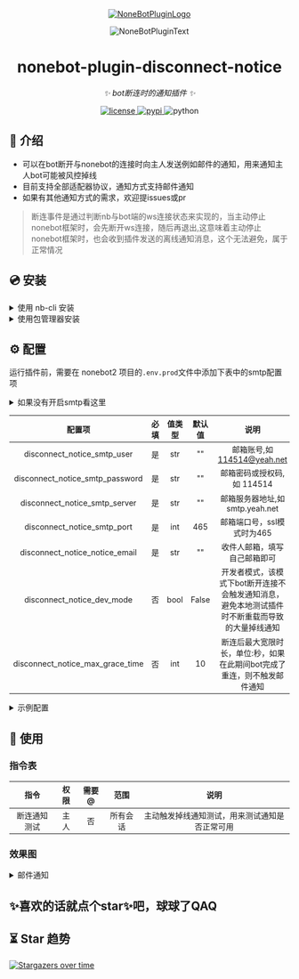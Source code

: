 <div align="center">
  <a href="https://v2.nonebot.dev/store"><img src="https://github.com/A-kirami/nonebot-plugin-template/blob/resources/nbp_logo.png" width="180" height="180" alt="NoneBotPluginLogo"></a>
  <br>
  <p><img src="https://github.com/A-kirami/nonebot-plugin-template/blob/resources/NoneBotPlugin.svg" width="240" alt="NoneBotPluginText"></p>
</div>

<div align="center">

# nonebot-plugin-disconnect-notice

_✨ bot断连时的通知插件 ✨_


<a href="./LICENSE">
    <img src="https://img.shields.io/github/license/Skyminers/Bot-Splatoon3.svg" alt="license">
</a>
<a href="https://pypi.python.org/pypi/nonebot-plugin-disconnect-notice">
    <img src="https://img.shields.io/pypi/v/nonebot-plugin-disconnect-notice.svg" alt="pypi">
</a>
<img src="https://img.shields.io/badge/python-3.8+-blue.svg" alt="python">

</div>


## 📖 介绍

- 可以在bot断开与nonebot的连接时向主人发送例如邮件的通知，用来通知主人bot可能被风控掉线
- 目前支持全部适配器协议，通知方式支持邮件通知
- 如果有其他通知方式的需求，欢迎提issues或pr

>断连事件是通过判断nb与bot端的ws连接状态来实现的，当主动停止nonebot框架时，会先断开ws连接，随后再退出,这意味着主动停止nonebot框架时，也会收到插件发送的离线通知消息，这个无法避免，属于正常情况

## 💿 安装

<details>
<summary>使用 nb-cli 安装</summary>
在 nonebot2 项目的根目录下打开命令行, 输入以下指令即可安装

    nb plugin install nonebot-plugin-disconnect-notice

</details>


<details>
<summary>使用包管理器安装</summary>
在 nonebot2 项目的插件目录下, 打开命令行, 根据你使用的包管理器, 输入相应的安装命令
<details>
<summary>pdm</summary>

    pdm add nonebot-plugin-disconnect-notice
</details>

<details>
<summary>poetry</summary>

    poetry add nonebot-plugin-disconnect-notice
</details>

</details>


## ⚙️ 配置
运行插件前，需要在 nonebot2 项目的`.env.prod`文件中添加下表中的smtp配置项
<details>
<summary>如果没有开启smtp看这里</summary>

- 以qq邮箱为例，其他邮箱的开启smtp方式是类似的

1.点击qq邮箱的设置
![img.png](images/img.png)

2.点击账户
![img_1.png](images/img_1.png)

3.点击管理服务，如果没有开启，这里可能显示的是`开启服务`
![img_2.png](images/img_2.png)

4.点击`生成授权码`
![img_3.png](images/img_3.png)

5.按照要求用密保手机号发送短信验证
![img_4.png](images/img_4.png)

6.复制得到的这个授权码
![img_5.png](images/img_5.png)

7.得到的这个`授权码`就相当于邮箱密码，邮箱账号就是qq邮箱，其他的一些常见邮箱的smtp_server和smtp_port配置参数参考下表

|   邮箱名    |   smtp_server   | smtp_port |   
|:--------:|:---------------:|:---------:|
|   qq邮箱   |   smtp.qq.com   |    465    |   
| 网易yeah邮箱 |  smtp.yeah.net  |    465    |
|  阿里云邮箱   | smtp.aliyun.com |    465    |
| 网易163邮箱  |  smtp.163.com   |    465    |
| 移动139邮箱  |  smtp.139.com   |    465    |


</details>


|               配置项                | 必填 | 值类型  |  默认值  |                        说明                         |
|:--------------------------------:|:--:|:----:|:-----:|:-------------------------------------------------:|
|   disconnect_notice_smtp_user    | 是  | str  |  ""   |              邮箱账号,如 114514@yeah.net               |
| disconnect_notice_smtp_password  | 是  | str  |  ""   |                 邮箱密码或授权码,如 114514                 |
|  disconnect_notice_smtp_server   | 是  | str  |  ""   |              邮箱服务器地址,如 smtp.yeah.net              |
|   disconnect_notice_smtp_port    | 是  | int  |  465  |                 邮箱端口号，ssl模式时为465                  |
|  disconnect_notice_notice_email  | 是  | str  |  ""   |                  收件人邮箱，填写自己邮箱即可                   |
|    disconnect_notice_dev_mode    | 否  | bool | False | 开发者模式，该模式下bot断开连接不会触发通知消息，避免本地测试插件时不断重载而导致的大量掉线通知 |
| disconnect_notice_max_grace_time | 否  | int  |  10   |      断连后最大宽限时长，单位:秒，如果在此期间bot完成了重连，则不触发邮件通知       |


<details>
<summary>示例配置</summary>
  
```env
# disconnect_notice示例配置
disconnect_notice_smtp_user = "114514@yeah.net" #邮箱账号
disconnect_notice_smtp_password = "114514" #邮箱密码
disconnect_notice_smtp_server = "smtp.yeah.net" #邮箱服务器地址
disconnect_notice_smtp_port = 465 #邮箱端口号
disconnect_notice_notice_email = "114514@qq.com" #收件人邮箱
disconnect_notice_dev_mode = False #开发者模式，该模式下bot断连不会触发通知消息，避免本地测试插件时不断重载而导致的大量掉线通知
disconnect_notice_max_grace_time = 10 #断连后最大宽限时长，单位:秒，如果在此期间bot完成了重连，则不触发邮件通知
```

</details>

## 🎉 使用
### 指令表
| 指令 | 权限 | 需要@ |  范围  |           说明            |
|:-----:|:----:|:----:|:----:|:-----------------------:|
| 断连通知测试 | 主人 | 否 | 所有会话 | 主动触发掉线通知测试，用来测试通知是否正常可用 |
### 效果图
<details>
<summary>邮件通知</summary>

![mail.png](images/mail.png)

</details>

## ✨喜欢的话就点个star✨吧，球球了QAQ


## ⏳ Star 趋势

[![Stargazers over time](https://starchart.cc/Cypas/nonebot_plugin_disconnect_notice.svg)](https://starchart.cc/Cypas/nonebot_plugin_disconnect_notice)
